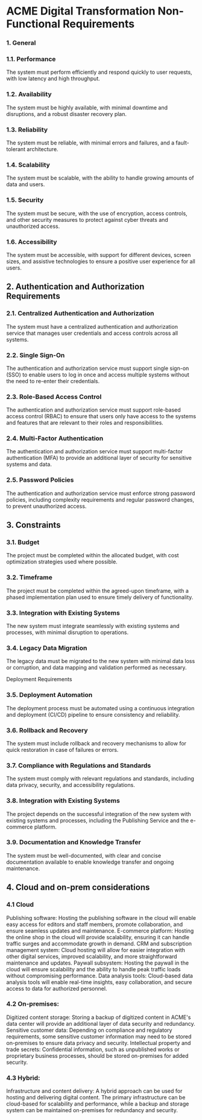 # ACME Digital Transformation Non-Functional Requirements

### 1. General
### 1.1. Performance
The system must perform efficiently and respond quickly to user requests, with low latency and high throughput.

### 1.2. Availability
The system must be highly available, with minimal downtime and disruptions, and a robust disaster recovery plan.

### 1.3. Reliability
The system must be reliable, with minimal errors and failures, and a fault-tolerant architecture.

### 1.4. Scalability
The system must be scalable, with the ability to handle growing amounts of data and users.

### 1.5. Security
The system must be secure, with the use of encryption, access controls, and other security measures to protect against cyber threats and unauthorized access.

### 1.6. Accessibility
The system must be accessible, with support for different devices, screen sizes, and assistive technologies to ensure a positive user experience for all users.

## 2. Authentication and Authorization Requirements
### 2.1. Centralized Authentication and Authorization
The system must have a centralized authentication and authorization service that manages user credentials and access controls across all systems.

### 2.2. Single Sign-On
The authentication and authorization service must support single sign-on (SSO) to enable users to log in once and access multiple systems without the need to re-enter their credentials.

### 2.3. Role-Based Access Control
The authentication and authorization service must support role-based access control (RBAC) to ensure that users only have access to the systems and features that are relevant to their roles and responsibilities.

### 2.4. Multi-Factor Authentication
The authentication and authorization service must support multi-factor authentication (MFA) to provide an additional layer of security for sensitive systems and data.

### 2.5. Password Policies
The authentication and authorization service must enforce strong password policies, including complexity requirements and regular password changes, to prevent unauthorized access.

## 3. Constraints
### 3.1. Budget
The project must be completed within the allocated budget, with cost optimization strategies used where possible.

### 3.2. Timeframe
The project must be completed within the agreed-upon timeframe, with a phased implementation plan used to ensure timely delivery of functionality.

### 3.3. Integration with Existing Systems
The new system must integrate seamlessly with existing systems and processes, with minimal disruption to operations.

### 3.4. Legacy Data Migration
The legacy data must be migrated to the new system with minimal data loss or corruption, and data mapping and validation performed as necessary.

Deployment Requirements
### 3.5. Deployment Automation
The deployment process must be automated using a continuous integration and deployment (CI/CD) pipeline to ensure consistency and reliability.

### 3.6. Rollback and Recovery
The system must include rollback and recovery mechanisms to allow for quick restoration in case of failures or errors.

### 3.7. Compliance with Regulations and Standards
The system must comply with relevant regulations and standards, including data privacy, security, and accessibility regulations.

### 3.8. Integration with Existing Systems
The project depends on the successful integration of the new system with existing systems and processes, including the Publishing Service and the e-commerce platform.

### 3.9. Documentation and Knowledge Transfer
The system must be well-documented, with clear and concise documentation available to enable knowledge transfer and ongoing maintenance.

## 4. Cloud and on-prem considerations
### 4.1 Cloud
Publishing software: Hosting the publishing software in the cloud will enable easy access for editors and staff members, promote collaboration, and ensure seamless updates and maintenance.
E-commerce platform: Hosting the online shop in the cloud will provide scalability, ensuring it can handle traffic surges and accommodate growth in demand.
CRM and subscription management system: Cloud hosting will allow for easier integration with other digital services, improved scalability, and more straightforward maintenance and updates.
Paywall subsystem: Hosting the paywall in the cloud will ensure scalability and the ability to handle peak traffic loads without compromising performance.
Data analysis tools: Cloud-based data analysis tools will enable real-time insights, easy collaboration, and secure access to data for authorized personnel.

### 4.2 On-premises:
Digitized content storage: Storing a backup of digitized content in ACME's data center will provide an additional layer of data security and redundancy.
Sensitive customer data: Depending on compliance and regulatory requirements, some sensitive customer information may need to be stored on-premises to ensure data privacy and security.
Intellectual property and trade secrets: Confidential information, such as unpublished works or proprietary business processes, should be stored on-premises for added security.

### 4.3 Hybrid:
Infrastructure and content delivery: A hybrid approach can be used for hosting and delivering digital content. The primary infrastructure can be cloud-based for scalability and performance, while a backup and storage system can be maintained on-premises for redundancy and security.